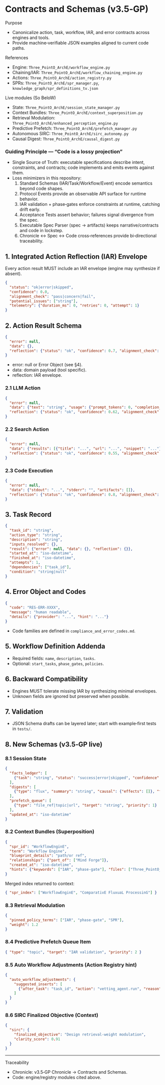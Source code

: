 # Contracts and Schemas (v3.5‑GP)

Purpose
- Canonicalize action, task, workflow, IAR, and error contracts across engines and tools.
- Provide machine‑verifiable JSON examples aligned to current code paths.

References
- Engine: `Three_PointO_ArchE/workflow_engine.py`
- Chaining/IAR: `Three_PointO_ArchE/workflow_chaining_engine.py`
- Actions: `Three_PointO_ArchE/action_registry.py`
- SPRs: `Three_PointO_ArchE/spr_manager.py`, `knowledge_graph/spr_definitions_tv.json`

Live modules (So BeloW)
- State: `Three_PointO_ArchE/session_state_manager.py`
- Context Bundles: `Three_PointO_ArchE/context_superposition.py`
- Retrieval Modulation: `Three_PointO_ArchE/enhanced_perception_engine.py`
- Predictive Prefetch: `Three_PointO_ArchE/prefetch_manager.py`
- Autonomous SIRC: `Three_PointO_ArchE/sirc_autonomy.py`
- Causal Digest: `Three_PointO_ArchE/causal_digest.py`

### Guiding Principle — “Code is a lossy projection”
- Single Source of Truth: executable specifications describe intent, constraints, and contracts; code implements and emits events against them.
- Loss minimizers in this repository:
  1) Standard Schemas (IAR/Task/Workflow/Event) encode semantics beyond code shapes.
  2) Protocol Events provide an observable API surface for runtime behavior.
  3) IAR validation + phase‑gates enforce constraints at runtime, catching drift early.
  4) Acceptance Tests assert behavior; failures signal divergence from the spec.
  5) Executable Spec Parser (spec → artifacts) keeps narrative/contracts and code in lockstep.
  6) Chronicle ↔ Spec ↔ Code cross‑references provide bi‑directional traceability.

## 1. Integrated Action Reflection (IAR) Envelope

Every action result MUST include an IAR envelope (engine may synthesize if absent).

```json
{
  "status": "ok|error|skipped",
  "confidence": 0.0,
  "alignment_check": "pass|concern|fail",
  "potential_issues": ["string"],
  "telemetry": {"duration_ms": 0, "retries": 0, "attempt": 1}
}
```

## 2. Action Result Schema

```json
{
  "error": null,
  "data": {},
  "reflection": {"status": "ok", "confidence": 0.7, "alignment_check": "pass", "potential_issues": []}
}
```

- error: null or Error Object (see §4).
- data: domain payload (tool specific).
- reflection: IAR envelope.

### 2.1 LLM Action
```json
{
  "error": null,
  "data": {"text": "string", "usage": {"prompt_tokens": 0, "completion_tokens": 0, "total_tokens": 0}, "model": "string"},
  "reflection": {"status": "ok", "confidence": 0.62, "alignment_check": "pass", "potential_issues": []}
}
```

### 2.2 Search Action
```json
{
  "error": null,
  "data": {"results": [{"title": "...", "url": "...", "snippet": "..."}], "provider": "serpapi|simulated_google"},
  "reflection": {"status": "ok", "confidence": 0.55, "alignment_check": "pass", "potential_issues": ["simulated_provider"]}
}
```

### 2.3 Code Execution
```json
{
  "error": null,
  "data": {"stdout": "...", "stderr": "", "artifacts": []},
  "reflection": {"status": "ok", "confidence": 0.8, "alignment_check": "pass", "potential_issues": []}
}
```

## 3. Task Record

```json
{
  "task_id": "string",
  "action_type": "string",
  "description": "string",
  "inputs_resolved": {},
  "result": {"error": null, "data": {}, "reflection": {}},
  "started_at": "iso-datetime",
  "finished_at": "iso-datetime",
  "attempts": 1,
  "dependencies": ["task_id"],
  "condition": "string|null"
}
```

## 4. Error Object and Codes

```json
{
  "code": "RES-ERR-XXXX",
  "message": "human readable",
  "details": {"provider": "...", "hint": "..."}
}
```

- Code families are defined in `compliance_and_error_codes.md`.

## 5. Workflow Definition Addenda

- Required fields: `name`, `description`, `tasks`.
- Optional: `start_tasks`, `phase_gates`, `policies`.

## 6. Backward Compatibility

- Engines MUST tolerate missing IAR by synthesizing minimal envelopes.
- Unknown fields are ignored but preserved when possible.

## 7. Validation

- JSON Schema drafts can be layered later; start with example‑first tests in `tests/`.

## 8. New Schemas (v3.5‑GP live)

### 8.1 Session State
```json
{
  "facts_ledger": [
    {"task": "string", "status": "success|error|skipped", "confidence": 0.0, "ts": "iso-datetime"}
  ],
  "digests": [
    {"type": "flux", "summary": "string", "causal": {"effects": []}, "ts": "iso-datetime"}
  ],
  "prefetch_queue": [
    {"type": "file_ref|topic|url", "target": "string", "priority": 1}
  ],
  "updated_at": "iso-datetime"
}
```

### 8.2 Context Bundles (Superposition)
```json
{
  "spr_id": "WorkflowEnginE",
  "term": "Workflow Engine",
  "blueprint_details": "path/or ref",
  "relationships": {"part_of": ["Mind Forge"]},
  "created_at": "iso-datetime",
  "hints": {"keywords": ["IAR", "phase-gate"], "files": ["Three_PointO_ArchE/workflow_engine.py"]}
}
```
Merged index returned to context:
```json
{ "spr_index": ["WorkflowEnginE", "ComparativE FluxuaL ProcessinG"] }
```

### 8.3 Retrieval Modulation
```json
{
  "pinned_policy_terms": ["IAR", "phase-gate", "SPR"],
  "weight": 1.2
}
```

### 8.4 Predictive Prefetch Queue Item
```json
{ "type": "topic", "target": "IAR validation", "priority": 2 }
```

### 8.5 Auto Workflow Adjustments (Action Registry hint)
```json
{
  "auto_workflow_adjustments": {
    "suggested_inserts": [
      {"after_task": "task_id", "action": "vetting_agent.run", "reason": "low confidence"}
    ]
  }
}
```

### 8.6 SIRC Finalized Objective (Context)
```json
{
  "sirc": {
    "finalized_objective": "Design retrieval-weight modulation",
    "clarity_score": 0.91
  }
}
```

---

Traceability
- Chronicle: v3.5‑GP Chronicle → Contracts and Schemas.
- Code: engine/registry modules cited above.
